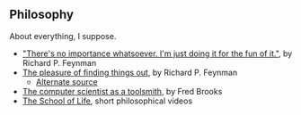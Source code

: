 Philosophy
----------

About everything, I suppose.

 * ["There's no importance whatsoever. I'm just doing it for the fun of it."](rpf.html), by Richard P. Feynman
 * [The pleasure of finding things out](../files/rpf.mp4), by Richard P. Feynman
   + [Alternate source](http://www.dailymotion.com/video/x24gwgc_richard-feynman-the-pleasure-of-finding-things-out_news)
 * [The computer scientist as a toolsmith](../files/toolsmith.pdf), by Fred Brooks
 * [The School of Life](https://www.youtube.com/user/schooloflifechannel), short philosophical videos
